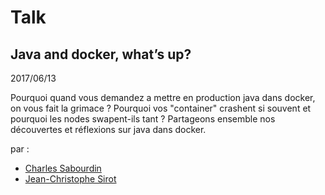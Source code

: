 # Talk

## Java and docker, what’s up?

2017/06/13

Pourquoi quand vous demandez a mettre en production java dans docker, on vous fait la grimace ?
Pourquoi vos "container" crashent si souvent et pourquoi les nodes swapent-ils tant ?
Partageons ensemble nos découvertes et réflexions sur java dans docker.


par :

* [Charles Sabourdin](../speakers/sabourdin-charles.html)
* [Jean-Christophe Sirot](../speakers/sirot-jc.html)

